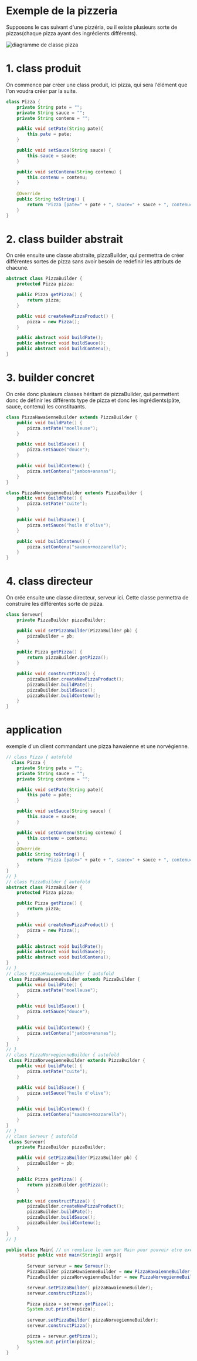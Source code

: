 # Exemple de la pizzeria

Supposons le cas suivant d'une pizzéria, ou il existe plusieurs sorte de pizzas(chaque pizza ayant des ingrédients différents).

![diagramme de classe pizza](https://raw.githubusercontent.com/jubidatiloki/playground-kNAwesXw/master/class_diagram_pizza.png)


# 1. class produit

On commence par créer une class produit, ici pizza, qui sera l'élément que l'on voudra créer par la suite.

``` java 
class Pizza {
    private String pate = "";
    private String sauce = "";
    private String contenu = "";

    public void setPate(String pate){
        this.pate = pate;
    }

    public void setSauce(String sauce) {
        this.sauce = sauce;
    }

    public void setContenu(String contenu) {
        this.contenu = contenu;
    }
    
    @Override
	public String toString() {
		return "Pizza [pate=" + pate + ", sauce=" + sauce + ", contenu=" + contenu + "]";
	}
}
```  

# 2. class builder abstrait 

On crée ensuite une classe abstraite, pizzaBuilder, qui permettra de créer différentes sortes de pizza sans avoir besoin de redefinir les attributs de chacune.

``` java
abstract class PizzaBuilder {
    protected Pizza pizza;

    public Pizza getPizza() {
        return pizza;
    }

    public void createNewPizzaProduct() {
        pizza = new Pizza();
    }

    public abstract void buildPate();
    public abstract void buildSauce();
    public abstract void buildContenu();
}
```  

# 3.  builder concret 

On crée donc plusieurs classes héritant de pizzaBuilder, qui permettent donc de définir les différents type de pizza et donc les ingrédients(pâte, sauce, contenu) les constituants.


``` java    
class PizzaHawaienneBuilder extends PizzaBuilder {
    public void buildPate() {
        pizza.setPate("moelleuse");
    }

    public void buildSauce() {
        pizza.setSauce("douce");
    }

    public void buildContenu() {
        pizza.setContenu("jambon+ananas");
    }
}
```  
 
``` java
class PizzaNorvegienneBuilder extends PizzaBuilder {
    public void buildPate() {
        pizza.setPate("cuite");
    }

    public void buildSauce() {
        pizza.setSauce("huile d'olive");
    }

    public void buildContenu() {
        pizza.setContenu("saumon+mozzarella");
    }
}
```  


# 4. class directeur 

On crée ensuite une classe directeur, serveur ici. Cette classe permettra de construire les différentes sorte de pizza.

``` java 
class Serveur{
    private PizzaBuilder pizzaBuilder;

    public void setPizzaBuilder(PizzaBuilder pb) {
        pizzaBuilder = pb;
    }

    public Pizza getPizza() {
        return pizzaBuilder.getPizza();
    }

    public void constructPizza() {
        pizzaBuilder.createNewPizzaProduct();
        pizzaBuilder.buildPate();
        pizzaBuilder.buildSauce();
        pizzaBuilder.buildContenu();
    }
}
```  


# application

 exemple d'un client commandant une pizza hawaienne et une norvégienne. 
``` java runnable 
// class Pizza { autofold
  class Pizza { 
    private String pate = "";
    private String sauce = "";
    private String contenu = "";

    public void setPate(String pate){
        this.pate = pate;
    }

    public void setSauce(String sauce) {
        this.sauce = sauce;
    }

    public void setContenu(String contenu) {
        this.contenu = contenu;
    }
    @Override
	public String toString() {
		return "Pizza [pate=" + pate + ", sauce=" + sauce + ", contenu=" + contenu + "]";
	}
}
// }
// class PizzaBuilder { autofold
abstract class PizzaBuilder {
    protected Pizza pizza;

    public Pizza getPizza() {
        return pizza;
    }

    public void createNewPizzaProduct() {
        pizza = new Pizza();
    }

    public abstract void buildPate();
    public abstract void buildSauce();
    public abstract void buildContenu();
}
// }
// class PizzaHawaienneBuilder { autofold
 class PizzaHawaienneBuilder extends PizzaBuilder {
    public void buildPate() {
        pizza.setPate("moelleuse");
    }

    public void buildSauce() {
        pizza.setSauce("douce");
    }

    public void buildContenu() {
        pizza.setContenu("jambon+ananas");
    }
}
// }
// class PizzaNorvegienneBuilder { autofold
 class PizzaNorvegienneBuilder extends PizzaBuilder {
    public void buildPate() {
        pizza.setPate("cuite");
    }

    public void buildSauce() {
        pizza.setSauce("huile d'olive");
    }

    public void buildContenu() {
        pizza.setContenu("saumon+mozzarella");
    }
}
// }
// class Serveur { autofold
 class Serveur{
    private PizzaBuilder pizzaBuilder;

    public void setPizzaBuilder(PizzaBuilder pb) {
        pizzaBuilder = pb;
    }

    public Pizza getPizza() {
        return pizzaBuilder.getPizza();
    }

    public void constructPizza() {
        pizzaBuilder.createNewPizzaProduct();
        pizzaBuilder.buildPate();
        pizzaBuilder.buildSauce();
        pizzaBuilder.buildContenu();
    }
}
// }

public class Main{ // on remplace le nom par Main pour pouvoir etre exécutable sur tech.io
     static public void main(String[] args){
   
        Serveur serveur = new Serveur();
        PizzaBuilder pizzaHawaienneBuilder = new PizzaHawaienneBuilder();
        PizzaBuilder pizzaNorvegienneBuilder = new PizzaNorvegienneBuilder();

        serveur.setPizzaBuilder( pizzaHawaienneBuilder);
        serveur.constructPizza();

        Pizza pizza = serveur.getPizza();
        System.out.println(pizza);
        
        serveur.setPizzaBuilder( pizzaNorvegienneBuilder);
        serveur.constructPizza();

        pizza = serveur.getPizza();
        System.out.println(pizza);
    }
}
```  

